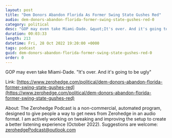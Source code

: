 ```yaml
---
layout: post
title: "Dem Donors Abandon Florida As Former Swing State Gushes Red"
audio: dem-donors-abandon-florida-former-swing-state-gushes-red-0
category: political
desc: "GOP may even take Miami-Dade. &quot;It's over. And it's going to be ugly&quot;"
duration: 00:03:33
length: 213
datetime: Fri, 28 Oct 2022 19:20:00 +0000
tags: podcast
guid: dem-donors-abandon-florida-former-swing-state-gushes-red-0
order: 0
---
```

GOP may even take Miami-Dade. &quot;It's over. And it's going to be ugly&quot;

Link: [https://www.zerohedge.com/political/dem-donors-abandon-florida-former-swing-state-gushes-red](https://www.zerohedge.com/political/dem-donors-abandon-florida-former-swing-state-gushes-red)

About: The Zerohedge Podcast is a non-commercial, automated program, designed to give people a way to get news from Zerohedge in an audio format.  I am actively working on tweaking and improving the setup to create a better listening experience (October 2022).  Suggestions are welcome: [zerohedgePodcast@outlook.com](mailto:zerohedgePodcast@outlook.com)